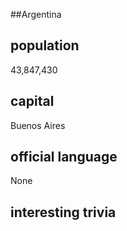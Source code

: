 ##Argentina
## population
43,847,430

## capital
Buenos Aires
 
## official language
None

## interesting trivia



